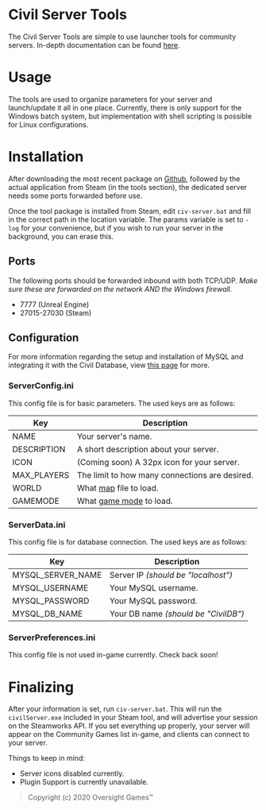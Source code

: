 # Civil Server Tools
The Civil Server Tools are simple to use launcher tools for community servers. In-depth documentation can be found [here](https://wiki.civil-game.com/en/docs/civil-server-tools).

# Usage
The tools are used to organize parameters for your server and launch/update it all in one place. Currently, there is only support for the Windows batch system, but implementation with shell scripting is possible for Linux configurations.

# Installation
After downloading the most recent package on [Github](https://github.com/oversightgames/civil-server-tools), followed by the actual application from Steam (in the tools section), the dedicated server needs some ports forwarded before use.

Once the tool package is installed from Steam, edit `civ-server.bat` and fill in the correct path in the location variable. The params variable is set to `-log` for your convenience, but if you wish to run your server in the background, you can erase this.
## Ports
The following ports should be forwarded inbound with both TCP/UDP. *Make sure these are forwarded on the network AND the Windows firewall.*
- 7777 (Unreal Engine)
- 27015-27030 (Steam)
## Configuration
For more information regarding the setup and installation of MySQL and integrating it with the Civil Database, view [this page](https://wiki.civil-game.com/en/docs/windows-server) for more.

### ServerConfig.ini
This config file is for basic parameters. The used keys are as follows:

Key | Description
--- | ---
NAME | Your server's name.
DESCRIPTION | A short description about your server.
ICON | (Coming soon) A 32px icon for your server.
MAX_PLAYERS | The limit to how many connections are desired.
WORLD | What [map](/docs/maps) file to load.
GAMEMODE | What [game mode](/docs/game-modes) to load.

### ServerData.ini
This config file is for database connection. The used keys are as follows:

Key | Description
--- | ---
MYSQL_SERVER_NAME | Server IP *(should be "localhost")*
MYSQL_USERNAME | Your MySQL username.
MYSQL_PASSWORD | Your MySQL password.
MYSQL_DB_NAME | Your DB name *(should be "CivilDB")*

### ServerPreferences.ini
This config file is not used in-game currently. Check back soon!

# Finalizing
After your information is set, run `civ-server.bat`. This will run the `civilServer.exe` included in your Steam tool, and will advertise your session on the Steamworks API. If you set everything up properly, your server will appear on the Community Games list in-game, and clients can connect to your server.

Things to keep in mind:

- Server icons disabled currently.
- Plugin Support is currently unavailable.

> Copyright (c) 2020 Oversight Games™
